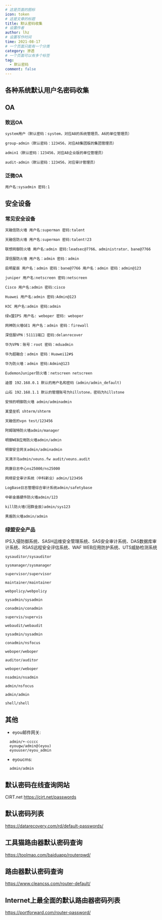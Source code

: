 ```yaml
---
# 这是页面的图标
icon: token
# 这是文章的标题
title: 默认密码收集
# 设置作者
author: lhz
# 设置写作时间
time: 2021-08-17
# 一个页面只能有一个分类
category: 渗透
# 一个页面可以有多个标签
tag:
  - 默认密码
comment: false
---
```



## 各种系统默认用户名密码收集

## OA
### 致远OA
```
system用户（默认密码：system，对应A8的系统管理员、A6的单位管理员）

group-admin（默认密码：123456，对应A8集团版的集团管理员）

admin1（默认密码：123456，对应A8企业版的单位管理员）

audit-admin（默认密码：123456，对应审计管理员）
```

### 泛微OA
```
用户名:sysadmin 密码:1
```

## 安全设备
### 常见安全设备
```
天融信防火墙 用户名:superman 密码:talent

天融信防火墙 用户名:superman 密码:talent!23

联想网御防火墙 用户名:admin 密码:leadsec@7766、administrator、bane@7766

深信服防火墙 用户名：admin 密码：admin

启明星辰 用户名：admin 密码：bane@7766 用户名：admin 密码：admin@123

juniper 用户名:netscreen 密码:netscreen

Cisco 用户名:admin 密码:cisco

Huawei 用户名:admin 密码:Admin@123

H3C 用户名:admin 密码:admin

绿x盟IPS 用户名: weboper 密码: weboper

网神防火墙GE1 用户名：admin 密码：firewall

深信服VPN：51111端口 密码:delanrecover

华为VPN：账号：root 密码：mduadmin

华为超融合：admin 密码：Huawei12#$

华为防火墙：admin 密码:Admin@123

EudemonJuniper防火墙：netscreen netscreen

迪普 192.168.0.1 默认的用户名和密码（admin/admin_default)

山石 192.168.1.1 默认的管理账号为hillstone，密码为hillstone

安恒的明御防火墙 admin/adminadmin

某堡垒机 shterm/shterm

天融信的vpn test/123456

阿姆瑞特防火墙admin/manager

明御WEB应用防火墙admin/admin

明御安全网关admin/adminadmin

天清汗马admin/veuns.fw audit/veuns.audit

网康日志中心ns25000/ns25000

网络安全审计系统（中科新业）admin/123456

LogBase日志管理综合审计系统admin/safetybase

中新金盾硬件防火墙admin/123

kill防火墙(冠群金辰)admin/sys123

黑盾防火墙admin/admin
```
### 绿盟安全产品
IPS入侵防御系统、SAS­H运维安全管理系统、SAS安全审计系统、DAS数据库审计系统、RSAS远程安全评估系统、WAF WEB应用防护系统、UTS威胁检测系统
```
sysauditor/sysauditor

sysmanager/sysmanager

supervisor/supervisor

maintainer/maintainer

webpolicy/webpolicy

sysadmin/sysadmin

conadmin/conadmin

supervis/supervis

webaudit/webaudit

sysadmin/sysadmin

conadmin/nsfocus

weboper/weboper

auditor/auditor

weboper/weboper

nsadmin/nsadmin

admin/nsfocus

admin/admin

shell/shell
```
## 其他
- eyou邮件网关:
```
  admin/+-ccccc
  eyougw/admin@(eyou)
  eyouuser/eyou_admin
```
- eyoucms:
```
  admin/admin
```


## 默认密码在线查询网站
CIRT.net
https://cirt.net/passwords

## 默认密码列表
https://datarecovery.com/rd/default-passwords/

## 工具猫路由器默认密码查询
https://toolmao.com/baiduapp/routerpwd/

## 路由器默认密码查询
https://www.cleancss.com/router-default/

## Internet上最全面的默认路由器密码列表
https://portforward.com/router-password/

